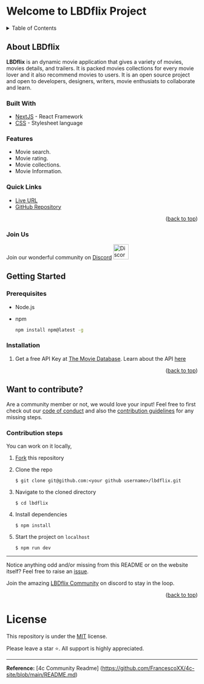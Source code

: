 # Welcome to LBDflix Project

<p id="readme-top"></p>
<details>
  <summary>Table of Contents</summary>
  <ol>
    <li>
      <a href="#about-lbdflix">About LBDFlix</a>
      <ul>
        <li><a href="#built-with">Built With</a></li>
        <li><a href="#features">Features</a></li>
        <li><a href="#quick-links">Quick Links</a></li>
        <li><a href="#join-us">Join Us</a></li>
      </ul>
    </li>
    <li>
      <a href="#getting-started">Getting Started</a>
      <ul>
        <li><a href="#prerequisites">Prerequisites</a></li>
        <li><a href="#installation">Installation</a></li>
      </ul>
    </li>
    <li><a href="#contribute">Want to Contribute?</a>
    <ul>
    <li><a href="#steps">Contribution steps</a></li>
    </ul>
    </li>
    <li><a href="#license">License</a></li>
  </ol>
</details>

## About LBDflix

<p id="about-lbdflix"></p>

**LBDflix** is an dynamic movie application that gives a variety of movies, movies details, and trailers. It is packed movies collections for every movie lover and it also recommend movies to users. It is an open source project and open to developers, designers, writers, movie enthusiats to collaborate and learn.

### Built With

<p id="built-with"></p>

- [NextJS](https://nextjs.org/) - React Framework
- [CSS](https://web.dev/learn/css) - Stylesheet language

### Features

<p id="features"></p>

- Movie search.
- Movie rating.
- Movie collections.
- Movie Information.

### Quick Links

<p id="quick-links"></p>

- [Live URL](https://lbdflix.vercel.app/)
- [GitHub Repository](https://github.com/lambeboluwatife/lbdflix)

<p align="right">(<a href="#readme-top">back to top</a>)</p>

### Join Us

<p id="join-us"></p>

Join our wonderful community on [Discord](https://discord.gg/Smg7gtd3eR)
<a href="https://discord.gg/Smg7gtd3eR"><img src="https://cdn.worldvectorlogo.com/logos/discord-6.svg" title="Discord" alt="Discord Community" width="40"/></a>

## Getting Started

<p id="getting-started"></p>

### Prerequisites

<p id="prerequisites"></p>

- Node.js

- npm
  ```sh
  npm install npm@latest -g
  ```

### Installation

<p id="installation"></p>

1. Get a free API Key at [The Movie Database](https://developer.themoviedb.org). Learn about the API [here](https://developer.themoviedb.org/reference/intro/getting-started)

<p align="right">(<a href="#readme-top">back to top</a>)</p>

## Want to contribute?

<p id="contribute"></p>

Are a community member or not, we would love your input! Feel free to first check out our [code of conduct](https://github.com/lambeboluwatife/lbdflix/blob/main/CODE_OF_CONDUCT.md) and also the [contribution guidelines](https://github.com/lambeboluwatife/lbdflix/blob/main/CONTRIBUTING.md) for any missing steps.

### Contribution steps

<p id="steps"></p>

You can work on it locally,

1. [Fork](https://github.com/lambeboluwatife/lbdflix) this repository
2. Clone the repo

   ```console
   $ git clone git@github.com:<your github username>/lbdflix.git
   ```

3. Navigate to the cloned directory

   ```console
   $ cd lbdflix
   ```

4. Install dependencies

   ```console
   $ npm install
   ```

5. Start the project on `localhost`

   ```console
   $ npm run dev
   ```

---

Notice anything odd and/or missing from this README or on the website itself? Feel free to raise an [issue](https://github.com/lambeboluwatife/lbdflix/issues).

Join the amazing [LBDflix Community](https://discord.gg/Smg7gtd3eR) on discord to stay in the loop.

<p align="right">(<a href="#readme-top">back to top</a>)</p>

# License

<p id="license"></p>

This repository is under the [MIT](./LICENSE) license.

Please leave a star ⭐️. All support is highly appreciated.

---

**Reference:** [4c Community Readme] (https://github.com/FrancescoXX/4c-site/blob/main/README.md)
